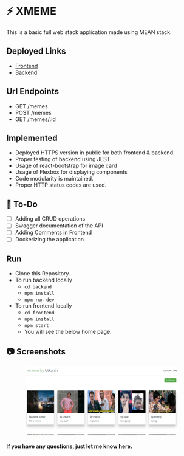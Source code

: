 # :zap: XMEME

This is a basic full web stack application made using MEAN stack.

## Deployed Links

- [Frontend](https://memex-frontend.netlify.app/)
- [Backend](https://xmeme-utkarsh.herokuapp.com/memes)

## Url Endpoints

- GET /memes
- POST /memes
- GET /memes/:id

## Implemented

- Deployed HTTPS version in public for both frontend & backend.
- Proper testing of backend using JEST
- Usage of react-bootstrap for image card
- Usage of Flexbox for displaying components
- Code modularity is maintained.
- Proper HTTP status codes are used.

## :memo: To-Do

- [ ] Adding all CRUD operations
- [ ] Swagger documentation of the API
- [ ] Adding Comments in Frontend
- [ ] Dockerizing the application

## Run

- Clone this Repository.
- To run backend locally
  - `cd backend`
  - `npm install`
  - `npm run dev`
- To run frontend locally
  - `cd frontend`
  - `npm install`
  - `npm start`
  - You will see the below home page.

## :camera: Screenshots

<p align="center">
    <img alt="Home screen" src="./screenshots/home-page.png" width="80%"/>
</p>


#### If you have any questions, just let me know [here.](mailto:utkryuk@gmail.com)